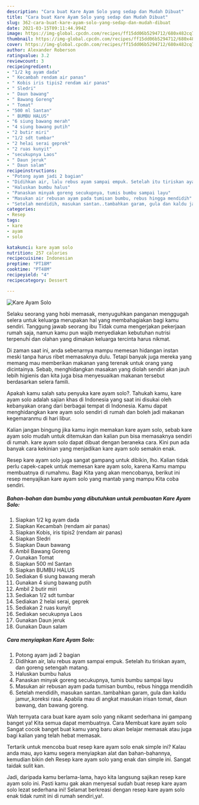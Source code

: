 ```yaml
---
description: "Cara buat Kare Ayam Solo yang sedap dan Mudah Dibuat"
title: "Cara buat Kare Ayam Solo yang sedap dan Mudah Dibuat"
slug: 362-cara-buat-kare-ayam-solo-yang-sedap-dan-mudah-dibuat
date: 2021-03-15T09:11:44.994Z
image: https://img-global.cpcdn.com/recipes/ff15dd06b5294712/680x482cq70/kare-ayam-solo-foto-resep-utama.jpg
thumbnail: https://img-global.cpcdn.com/recipes/ff15dd06b5294712/680x482cq70/kare-ayam-solo-foto-resep-utama.jpg
cover: https://img-global.cpcdn.com/recipes/ff15dd06b5294712/680x482cq70/kare-ayam-solo-foto-resep-utama.jpg
author: Alexander Roberson
ratingvalue: 3.2
reviewcount: 3
recipeingredient:
- "1/2 kg ayam dada"
- " Kecambah rendam air panas"
- " Kobis iris tipis2 rendam air panas"
- " Sledri"
- " Daun bawang"
- " Bawang Goreng"
- " Tomat"
- "500 ml Santan"
- " BUMBU HALUS"
- "6 siung bawang merah"
- "4 siung bawang putih"
- "2 butir miri"
- "1/2 sdt tumbar"
- "2 helai serai geprek"
- "2 ruas kunyit"
- "secukupnya Laos"
- " Daun jeruk"
- " Daun salam"
recipeinstructions:
- "Potong ayam jadi 2 bagian"
- "Didihkan air, lalu rebus ayam sampai empuk. Setelah itu tiriskan ayam, dan goreng setengah matang."
- "Haluskan bumbu halus"
- "Panaskan minyak goreng secukupnya, tumis bumbu sampai layu"
- "Masukan air rebusan ayam pada tumisan bumbu, rebus hingga mendidih"
- "Setelah mendidih, masukan santan..tambahkan garam, gula dan kaldu jamur,.koreksi rasa. Apabila mau di angkat masukan irisan tomat, daun bawang, dan bawang goreng."
categories:
- Resep
tags:
- kare
- ayam
- solo

katakunci: kare ayam solo 
nutrition: 257 calories
recipecuisine: Indonesian
preptime: "PT18M"
cooktime: "PT48M"
recipeyield: "4"
recipecategory: Dessert

---
```



![Kare Ayam Solo](https://img-global.cpcdn.com/recipes/ff15dd06b5294712/680x482cq70/kare-ayam-solo-foto-resep-utama.jpg)

Selaku seorang yang hobi memasak, menyuguhkan panganan menggugah selera untuk keluarga merupakan hal yang membahagiakan bagi kamu sendiri. Tanggung jawab seorang ibu Tidak cuma mengerjakan pekerjaan rumah saja, namun kamu pun wajib menyediakan kebutuhan nutrisi terpenuhi dan olahan yang dimakan keluarga tercinta harus nikmat.

Di zaman  saat ini, anda sebenarnya mampu memesan hidangan instan meski tanpa harus ribet memasaknya dulu. Tetapi banyak juga mereka yang memang mau memberikan makanan yang terenak untuk orang yang dicintainya. Sebab, menghidangkan masakan yang diolah sendiri akan jauh lebih higienis dan kita juga bisa menyesuaikan makanan tersebut berdasarkan selera famili. 



Apakah kamu salah satu penyuka kare ayam solo?. Tahukah kamu, kare ayam solo adalah sajian khas di Indonesia yang saat ini disukai oleh kebanyakan orang dari berbagai tempat di Indonesia. Kamu dapat menghidangkan kare ayam solo sendiri di rumah dan boleh jadi makanan kegemaranmu di hari libur.

Kalian jangan bingung jika kamu ingin memakan kare ayam solo, sebab kare ayam solo mudah untuk ditemukan dan kalian pun bisa memasaknya sendiri di rumah. kare ayam solo dapat dibuat dengan beraneka cara. Kini pun ada banyak cara kekinian yang menjadikan kare ayam solo semakin enak.

Resep kare ayam solo juga sangat gampang untuk dibikin, lho. Kalian tidak perlu capek-capek untuk memesan kare ayam solo, karena Kamu mampu membuatnya di rumahmu. Bagi Kita yang akan mencobanya, berikut ini resep menyajikan kare ayam solo yang mantab yang mampu Kita coba sendiri.

<!--inarticleads1-->

##### Bahan-bahan dan bumbu yang dibutuhkan untuk pembuatan Kare Ayam Solo:

1. Siapkan 1/2 kg ayam dada
1. Siapkan  Kecambah (rendam air panas)
1. Siapkan  Kobis, iris tipis2 (rendam air panas)
1. Siapkan  Sledri
1. Siapkan  Daun bawang
1. Ambil  Bawang Goreng
1. Gunakan  Tomat
1. Siapkan 500 ml Santan
1. Siapkan  BUMBU HALUS
1. Sediakan 6 siung bawang merah
1. Gunakan 4 siung bawang putih
1. Ambil 2 butir miri
1. Sediakan 1/2 sdt tumbar
1. Sediakan 2 helai serai, geprek
1. Sediakan 2 ruas kunyit
1. Sediakan secukupnya Laos
1. Gunakan  Daun jeruk
1. Gunakan  Daun salam




<!--inarticleads2-->

##### Cara menyiapkan Kare Ayam Solo:

1. Potong ayam jadi 2 bagian
1. Didihkan air, lalu rebus ayam sampai empuk. Setelah itu tiriskan ayam, dan goreng setengah matang.
1. Haluskan bumbu halus
1. Panaskan minyak goreng secukupnya, tumis bumbu sampai layu
1. Masukan air rebusan ayam pada tumisan bumbu, rebus hingga mendidih
1. Setelah mendidih, masukan santan..tambahkan garam, gula dan kaldu jamur,.koreksi rasa. Apabila mau di angkat masukan irisan tomat, daun bawang, dan bawang goreng.




Wah ternyata cara buat kare ayam solo yang nikamt sederhana ini gampang banget ya! Kita semua dapat membuatnya. Cara Membuat kare ayam solo Sangat cocok banget buat kamu yang baru akan belajar memasak atau juga bagi kalian yang telah hebat memasak.

Tertarik untuk mencoba buat resep kare ayam solo enak simple ini? Kalau anda mau, ayo kamu segera menyiapkan alat dan bahan-bahannya, kemudian bikin deh Resep kare ayam solo yang enak dan simple ini. Sangat taidak sulit kan. 

Jadi, daripada kamu berlama-lama, hayo kita langsung sajikan resep kare ayam solo ini. Pasti kamu gak akan menyesal sudah buat resep kare ayam solo lezat sederhana ini! Selamat berkreasi dengan resep kare ayam solo enak tidak rumit ini di rumah sendiri,ya!.

